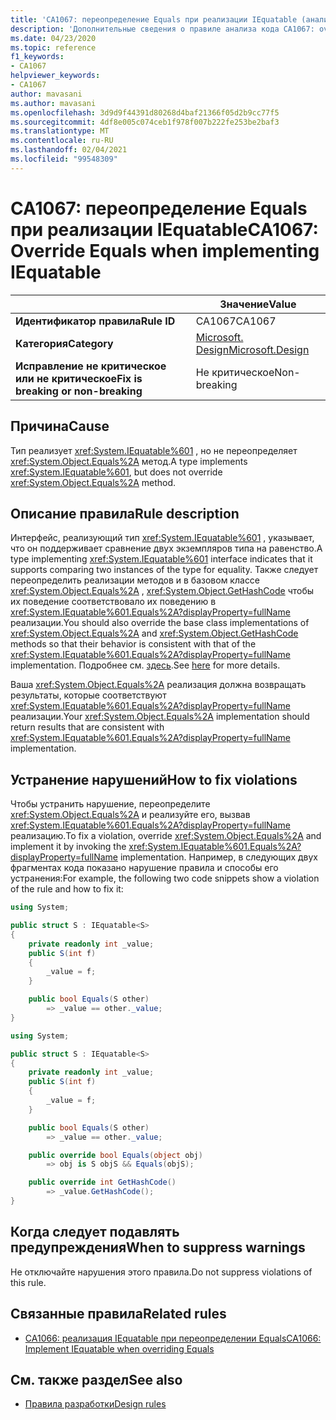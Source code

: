 ```yaml
---
title: 'CA1067: переопределение Equals при реализации IEquatable (анализ кода)'
description: 'Дополнительные сведения о правиле анализа кода CA1067: override Equals при реализации IEquatable'
ms.date: 04/23/2020
ms.topic: reference
f1_keywords:
- CA1067
helpviewer_keywords:
- CA1067
author: mavasani
ms.author: mavasani
ms.openlocfilehash: 3d9d9f44391d80268d4baf21366f05d2b9cc77f5
ms.sourcegitcommit: 4df8e005c074ceb1f978f007b222fe253be2baf3
ms.translationtype: MT
ms.contentlocale: ru-RU
ms.lasthandoff: 02/04/2021
ms.locfileid: "99548309"
---
```

# <a name="ca1067-override-equals-when-implementing-iequatable"></a><span data-ttu-id="93cde-103">CA1067: переопределение Equals при реализации IEquatable</span><span class="sxs-lookup"><span data-stu-id="93cde-103">CA1067: Override Equals when implementing IEquatable</span></span>

| | <span data-ttu-id="93cde-104">Значение</span><span class="sxs-lookup"><span data-stu-id="93cde-104">Value</span></span> |
|-|-|
| <span data-ttu-id="93cde-105">**Идентификатор правила**</span><span class="sxs-lookup"><span data-stu-id="93cde-105">**Rule ID**</span></span> |<span data-ttu-id="93cde-106">CA1067</span><span class="sxs-lookup"><span data-stu-id="93cde-106">CA1067</span></span>|
| <span data-ttu-id="93cde-107">**Категория**</span><span class="sxs-lookup"><span data-stu-id="93cde-107">**Category**</span></span> |[<span data-ttu-id="93cde-108">Microsoft. Design</span><span class="sxs-lookup"><span data-stu-id="93cde-108">Microsoft.Design</span></span>](design-warnings.md)|
| <span data-ttu-id="93cde-109">**Исправление не критическое или не критическое**</span><span class="sxs-lookup"><span data-stu-id="93cde-109">**Fix is breaking or non-breaking**</span></span> |<span data-ttu-id="93cde-110">Не критическое</span><span class="sxs-lookup"><span data-stu-id="93cde-110">Non-breaking</span></span>|

## <a name="cause"></a><span data-ttu-id="93cde-111">Причина</span><span class="sxs-lookup"><span data-stu-id="93cde-111">Cause</span></span>

<span data-ttu-id="93cde-112">Тип реализует <xref:System.IEquatable%601> , но не переопределяет <xref:System.Object.Equals%2A> метод.</span><span class="sxs-lookup"><span data-stu-id="93cde-112">A type implements <xref:System.IEquatable%601>, but does not override <xref:System.Object.Equals%2A> method.</span></span>

## <a name="rule-description"></a><span data-ttu-id="93cde-113">Описание правила</span><span class="sxs-lookup"><span data-stu-id="93cde-113">Rule description</span></span>

<span data-ttu-id="93cde-114">Интерфейс, реализующий тип <xref:System.IEquatable%601> , указывает, что он поддерживает сравнение двух экземпляров типа на равенство.</span><span class="sxs-lookup"><span data-stu-id="93cde-114">A type implementing <xref:System.IEquatable%601> interface indicates that it supports comparing two instances of the type for equality.</span></span> <span data-ttu-id="93cde-115">Также следует переопределить реализации методов и в базовом классе <xref:System.Object.Equals%2A> , <xref:System.Object.GetHashCode> чтобы их поведение соответствовало их поведению в <xref:System.IEquatable%601.Equals%2A?displayProperty=fullName> реализации.</span><span class="sxs-lookup"><span data-stu-id="93cde-115">You should also override the base class implementations of <xref:System.Object.Equals%2A> and <xref:System.Object.GetHashCode> methods so that their behavior is consistent with that of the <xref:System.IEquatable%601.Equals%2A?displayProperty=fullName> implementation.</span></span> <span data-ttu-id="93cde-116">Подробнее см. [здесь](/dotnet/api/system.iequatable-1#notes-to-implementers).</span><span class="sxs-lookup"><span data-stu-id="93cde-116">See [here](/dotnet/api/system.iequatable-1#notes-to-implementers) for more details.</span></span>

<span data-ttu-id="93cde-117">Ваша <xref:System.Object.Equals%2A> реализация должна возвращать результаты, которые соответствуют <xref:System.IEquatable%601.Equals%2A?displayProperty=fullName> реализации.</span><span class="sxs-lookup"><span data-stu-id="93cde-117">Your <xref:System.Object.Equals%2A> implementation should return results that are consistent with <xref:System.IEquatable%601.Equals%2A?displayProperty=fullName> implementation.</span></span>

## <a name="how-to-fix-violations"></a><span data-ttu-id="93cde-118">Устранение нарушений</span><span class="sxs-lookup"><span data-stu-id="93cde-118">How to fix violations</span></span>

<span data-ttu-id="93cde-119">Чтобы устранить нарушение, переопределите <xref:System.Object.Equals%2A> и реализуйте его, вызвав <xref:System.IEquatable%601.Equals%2A?displayProperty=fullName> реализацию.</span><span class="sxs-lookup"><span data-stu-id="93cde-119">To fix a violation, override <xref:System.Object.Equals%2A> and implement it by invoking the <xref:System.IEquatable%601.Equals%2A?displayProperty=fullName> implementation.</span></span> <span data-ttu-id="93cde-120">Например, в следующих двух фрагментах кода показано нарушение правила и способы его устранения:</span><span class="sxs-lookup"><span data-stu-id="93cde-120">For example, the following two code snippets show a violation of the rule and how to fix it:</span></span>

```csharp
using System;

public struct S : IEquatable<S>
{
    private readonly int _value;
    public S(int f)
    {
        _value = f;
    }

    public bool Equals(S other)
        => _value == other._value;
}
```

```csharp
using System;

public struct S : IEquatable<S>
{
    private readonly int _value;
    public S(int f)
    {
        _value = f;
    }

    public bool Equals(S other)
        => _value == other._value;

    public override bool Equals(object obj)
        => obj is S objS && Equals(objS);

    public override int GetHashCode()
        => _value.GetHashCode();
}
```

## <a name="when-to-suppress-warnings"></a><span data-ttu-id="93cde-121">Когда следует подавлять предупреждения</span><span class="sxs-lookup"><span data-stu-id="93cde-121">When to suppress warnings</span></span>

<span data-ttu-id="93cde-122">Не отключайте нарушения этого правила.</span><span class="sxs-lookup"><span data-stu-id="93cde-122">Do not suppress violations of this rule.</span></span>

## <a name="related-rules"></a><span data-ttu-id="93cde-123">Связанные правила</span><span class="sxs-lookup"><span data-stu-id="93cde-123">Related rules</span></span>

- [<span data-ttu-id="93cde-124">CA1066: реализация IEquatable при переопределении Equals</span><span class="sxs-lookup"><span data-stu-id="93cde-124">CA1066: Implement IEquatable when overriding Equals</span></span>](ca1066.md)

## <a name="see-also"></a><span data-ttu-id="93cde-125">См. также раздел</span><span class="sxs-lookup"><span data-stu-id="93cde-125">See also</span></span>

- [<span data-ttu-id="93cde-126">Правила разработки</span><span class="sxs-lookup"><span data-stu-id="93cde-126">Design rules</span></span>](design-warnings.md)
